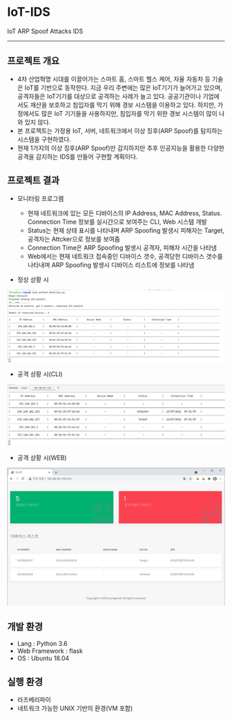 # IoT-IDS

IoT ARP Spoof Attacks IDS

***

## 프로젝트 개요

* 4차 산업혁명 시대를 이끌어가는 스마트 홈, 스마트 헬스 케어, 자율 자동차 등 기술은 IoT를 기반으로 동작한다. 지금 우리 주변에는 많은 IoT기기가 늘어가고 있으며, 공격자들은 IoT기기를 대상으로 공격하는 사례가 늘고 있다. 
  공공기관이나 기업에서도 재산을 보호하고 침입자를 막기 위해 경보 시스템을 이용하고 있다. 하지만, 가정에서도 많은 IoT 기기들을 사용하지만, 침입자를 막기 위한 경보 시스템이 많이 나와 있지 않다. 
* 본 프로젝트는 가정용 IoT, 서버, 네트워크에서 이상 징후(ARP Spoof)를 탐지하는 시스템을 구현하였다. 
* 현재 1가지의 이상 징후(ARP Spoof)만 감지하지만 추후 인공지능을 활용한 다양한 공격을 감지하는 IDS를 만들어 구현할 계획이다.


## 프로젝트 결과

* 모니터링 프로그램
  * 현재 네트워크에 있는 모든 디바이스의 IP Address, MAC Address, Status. Connection Time 정보를 실시간으로 보여주는 CLI, Web 시스템 개발
  * Status는 현재 상태 표시를 나타내며 ARP Spoofing 발생시 피해자는 Target, 공격자는 Attcker으로 정보를 보여줌
  * Connection Time은 ARP Spoofing 발생시 공격자, 피해자 시간을 나타냄
  * Web에서는 현재 네트워크 접속중인 디바이스 갯수, 공격당한 디바이스 갯수를 나타내며 ARP Spoofing 발생시 디바이스 리스트에 정보를 나타냄

* 정상 상황 시

![정상 상황 시](https://github.com/seungwook0417/IoT-IDS/blob/master/resource/basic.png)

* 공격 상황 시(CLI)

![공격 상황 시](https://github.com/seungwook0417/IoT-IDS/blob/master/resource/attack.png)

* 공격 상황 시(WEB)

![공격 상황 시](https://github.com/seungwook0417/IoT-IDS/blob/master/resource/web.png)


## 개발 환경

- Lang : Python 3.6
- Web Framework : flask
- OS : Ubuntu 18.04


## 실행 환경

* 라즈베리파이
* 네트워크 가능한 UNIX 기반의 환경(VM 포함)